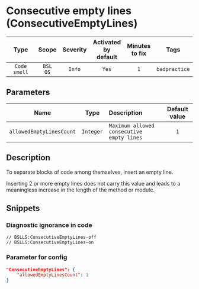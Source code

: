 # Consecutive empty lines (ConsecutiveEmptyLines)

| Type | Scope | Severity | Activated<br/>by default | Minutes<br/>to fix | Tags |
| :-: | :-: | :-: | :-: | :-: | :-: |
| `Code smell` | `BSL`<br/>`OS` | `Info` | `Yes` | `1` | `badpractice` |

## Parameters 

| Name | Type | Description | Default value |
| :-: | :-: | :-- | :-: |
| `allowedEmptyLinesCount` | `Integer` | ```Maximum allowed consecutive empty lines``` | ```1``` |

<!-- Блоки выше заполняются автоматически, не трогать -->
## Description

<!-- Описание диагностики заполняется вручную. Необходимо понятным языком описать смысл и схему работу -->

To separate blocks of code among themselves, insert an empty line.

Inserting 2 or more empty lines does not carry this value and leads to a meaningless increase in the length of the method or module.

## Snippets

<!-- Блоки ниже заполняются автоматически, не трогать -->
### Diagnostic ignorance in code

```bsl
// BSLLS:ConsecutiveEmptyLines-off
// BSLLS:ConsecutiveEmptyLines-on
```

### Parameter for config

```json
"ConsecutiveEmptyLines": {
    "allowedEmptyLinesCount": 1
}
```
